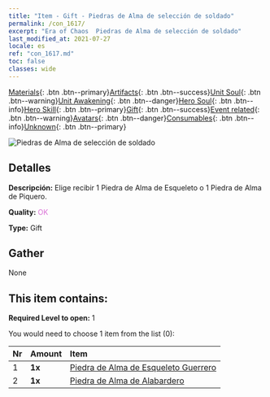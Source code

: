```yaml
---
title: "Item - Gift - Piedras de Alma de selección de soldado"
permalink: /con_1617/
excerpt: "Era of Chaos  Piedras de Alma de selección de soldado"
last_modified_at: 2021-07-27
locale: es
ref: "con_1617.md"
toc: false
classes: wide
---
```

 [Materials](/ItemsES/){: .btn .btn--primary}[Artifacts](/ItemsES/Artifacts/){: .btn .btn--success}[Unit Soul](/ItemsES/UnitSoul/){: .btn .btn--warning}[Unit Awakening](/ItemsES/UnitAwakening/){: .btn .btn--danger}[Hero Soul](/ItemsES/HeroSoul/){: .btn .btn--info}[Hero Skill](/ItemsES/HeroSkill/){: .btn .btn--primary}[Gift](/ItemsES/Gift/){: .btn .btn--success}[Event related](/ItemsES/Events/){: .btn .btn--warning}[Avatars](/ItemsES/Avatars/){: .btn .btn--danger}[Consumables](/ItemsES/Consumables/){: .btn .btn--info}[Unknown](/ItemsES/Unknown/){: .btn .btn--primary}

 ![Piedras de Alma de selección de soldado](/images/t/i_907233.png)

## Detalles
 **Descripción:** Elige recibir 1 Piedra de Alma de Esqueleto o 1 Piedra de Alma de Piquero.

 **Quality:** <span style="color: #DA70D6">OK</span>

 **Type:** Gift

## Gather

  None

## This item contains:

 **Required Level to open:** 1

 You would need to choose 1 item from the list (0):

  | Nr | Amount |     Item    |
  |:---|:-------|:------------|
  | 1 |  **1x** | [Piedra de Alma de Esqueleto Guerrero](/ItemsES/unt_297/) |  | 
  | 2 |  **1x** | [Piedra de Alma de Alabardero](/ItemsES/unt_282/) |  | 
